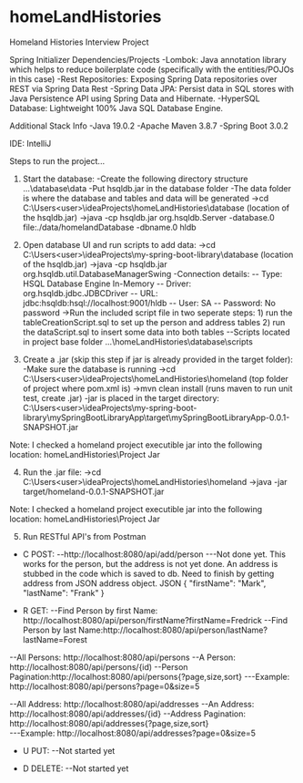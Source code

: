 # homeLandHistories
 Homeland Histories Interview Project

Spring Initializer Dependencies/Projects 
-Lombok: Java annotation library which helps to reduce boilerplate code (specifically with the entities/POJOs in this case)
-Rest Repositories: Exposing Spring Data repositories over REST via Spring Data Rest
-Spring Data JPA: Persist data in SQL stores with Java Persistence API using Spring Data and Hibernate.
-HyperSQL Database: Lightweight 100% Java SQL Database Engine.

Additional Stack Info
-Java 19.0.2
-Apache Maven 3.8.7
-Spring Boot 3.0.2

IDE: IntelliJ

Steps to run the project...

1) Start the database:
-Create the following directory structure ...\database\data
-Put hsqldb.jar in the database folder
-The data folder is where the database and tables and data will be generated
->cd C:\Users\<user>\ideaProjects\homeLandHistories\database (location of the hsqldb.jar)
->java -cp hsqldb.jar org.hsqldb.Server -database.0 file:./data/homelandDatabase -dbname.0 hldb

2) Open database UI and run scripts to add data:
->cd C:\Users\<user>\ideaProjects\my-spring-boot-library\database (location of the hsqldb.jar)
->java -cp hsqldb.jar org.hsqldb.util.DatabaseManagerSwing
-Connection details:
-- Type: HSQL Database Engine In-Memory
-- Driver: org.hsqldb.jdbc.JDBCDriver
-- URL: jdbc:hsqldb:hsql://localhost:9001/hldb
-- User: SA
-- Password: No password
->Run the included script file in two seperate steps: 1) run the tableCreationScript.sql to set up the person and address tables 2) run the dataScript.sql to insert some data into both tables
--Scripts located in project base folder ...\homeLandHistories\database\scripts

3) Create a .jar (skip this step if jar is already provided in the target folder):
-Make sure the database is running
->cd C:\Users\<user>\ideaProjects\homeLandHistories\homeland (top folder of project where pom.xml is)
->mvn clean install (runs maven to run unit test, create .jar)
-jar is placed in the target directory: C:\Users\<user>\ideaProjects\my-spring-boot-library\mySpringBootLibraryApp\target\mySpringBootLibraryApp-0.0.1-SNAPSHOT.jar

Note: I checked a homeland project executible jar into the following location: homeLandHistories\Project Jar

4) Run the .jar file:
->cd C:\Users\<user>\ideaProjects\homeLandHistories\homeland
->java -jar target/homeland-0.0.1-SNAPSHOT.jar 

Note: I checked a homeland project executible jar into the following location: homeLandHistories\Project Jar

5) Run RESTful API's from Postman

- C POST: 
--http://localhost:8080/api/add/person
---Not done yet. This works for the person, but the address is not yet done. An address is stubbed in the code which is saved to db. Need to finish by getting address from JSON address object. 
JSON
{
    "firstName": "Mark",
    "lastName": "Frank"
}

- R GET:
--Find Person by first Name: http://localhost:8080/api/person/firstName?firstName=Fredrick
--Find Person by last Name:http://localhost:8080/api/person/lastName?lastName=Forest

--All Persons: http://localhost:8080/api/persons
--A Person: http://localhost:8080/api/persons/{id)
--Person Pagination:http://localhost:8080/api/persons{?page,size,sort}
---Example: http://localhost:8080/api/persons?page=0&size=5

--All Address: http://localhost:8080/api/addresses
--An Address: http://localhost:8080/api/addresses/{id}
--Address Pagination: http://localhost:8080/api/addresses{?page,size,sort}  
---Example: http://localhost:8080/api/addresses?page=0&size=5

- U PUT:
--Not started yet

- D DELETE: 
--Not started yet
